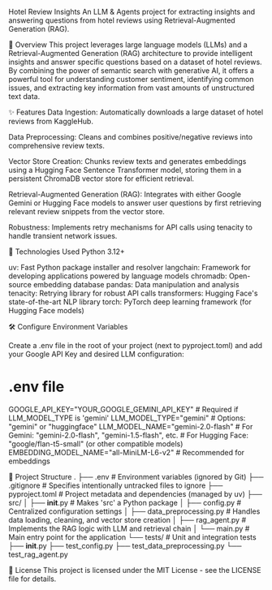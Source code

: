 Hotel Review Insights
An LLM & Agents project for extracting insights and answering questions from hotel reviews using Retrieval-Augmented Generation (RAG).

🌟 Overview
This project leverages large language models (LLMs) and a Retrieval-Augmented Generation (RAG) architecture to provide intelligent insights and answer specific questions based on a dataset of hotel reviews. By combining the power of semantic search with generative AI, it offers a powerful tool for understanding customer sentiment, identifying common issues, and extracting key information from vast amounts of unstructured text data.

✨ Features
Data Ingestion: Automatically downloads a large dataset of hotel reviews from KaggleHub.

Data Preprocessing: Cleans and combines positive/negative reviews into comprehensive review texts.

Vector Store Creation: Chunks review texts and generates embeddings using a Hugging Face Sentence Transformer model, storing them in a persistent ChromaDB vector store for efficient retrieval.

Retrieval-Augmented Generation (RAG): Integrates with either Google Gemini or Hugging Face models to answer user questions by first retrieving relevant review snippets from the vector store.

Robustness: Implements retry mechanisms for API calls using tenacity to handle transient network issues.

🚀 Technologies Used
Python 3.12+

uv: Fast Python package installer and resolver
langchain: Framework for developing applications powered by language models
chromadb: Open-source embedding database
pandas: Data manipulation and analysis
tenacity: Retrying library for robust API calls
transformers: Hugging Face's state-of-the-art NLP library
torch: PyTorch deep learning framework (for Hugging Face models)

🛠️ Configure Environment Variables

Create a .env file in the root of your project (next to pyproject.toml) and add your Google API Key and desired LLM configuration:

# .env file
GOOGLE_API_KEY="YOUR_GOOGLE_GEMINI_API_KEY" # Required if LLM_MODEL_TYPE is 'gemini'
LLM_MODEL_TYPE="gemini" # Options: "gemini" or "huggingface"
LLM_MODEL_NAME="gemini-2.0-flash" # For Gemini: "gemini-2.0-flash", "gemini-1.5-flash", etc.
                                 # For Hugging Face: "google/flan-t5-small" (or other compatible models)
EMBEDDING_MODEL_NAME="all-MiniLM-L6-v2" # Recommended for embeddings

📁 Project Structure
.
├── .env                  # Environment variables (ignored by Git)
├── .gitignore            # Specifies intentionally untracked files to ignore
├── pyproject.toml        # Project metadata and dependencies (managed by uv)
├── src/
│   ├── __init__.py       # Makes 'src' a Python package
│   ├── config.py         # Centralized configuration settings
│   ├── data_preprocessing.py # Handles data loading, cleaning, and vector store creation
│   ├── rag_agent.py      # Implements the RAG logic with LLM and retrieval chain
│   └── main.py           # Main entry point for the application
└── tests/                # Unit and integration tests
    ├── __init__.py
    ├── test_config.py
    ├── test_data_preprocessing.py
    └── test_rag_agent.py

📄 License
This project is licensed under the MIT License - see the LICENSE file for details.
